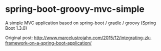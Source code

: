 # spring-boot-groovy-mvc-simple
A simple MVC application based on spring-boot / gradle / groovy (Spring Boot 1.3.0)

Original post: http://www.marcelustrojahn.com/2015/12/integrating-zk-framework-on-a-spring-boot-application/
